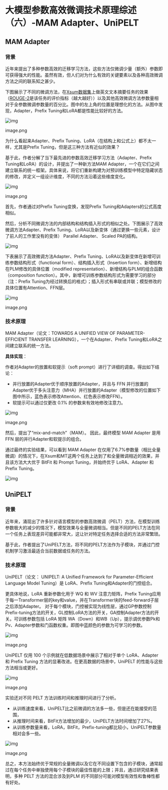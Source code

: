 # 大模型参数高效微调技术原理综述（六）-MAM Adapter、UniPELT

## **MAM Adapter**

### **背景**

近年来提出了多种参数高效的迁移学习方法，这些方法仅微调少量（额外）参数即可获得强大的性能。虽然有效，但人们对为什么有效的关键要素以及各种高效微调方法之间的联系知之甚少。

下图展示了不同的微调方法，在[Xsum数据集](https://zhida.zhihu.com/search?content_id=229545520&content_type=Article&match_order=1&q=Xsum数据集&zhida_source=entity)上做英文文本摘要任务的效果（[ROUGE-2](https://zhida.zhihu.com/search?content_id=229545520&content_type=Article&match_order=1&q=ROUGE-2&zhida_source=entity)是该任务的评价指标（越大越好））以及其他高效微调方法参数量相对于全参数微调参数量的百分比。图中的左上角的位置是理想化的方法。从图中发现，Adapter，Prefix Tuning和LoRA都是性能比较好的方法。

![img](../../imgs/v2-e5b9d25e820588d154e086eb10b52c18_1440w.jpg)

image.png

为什么看起来Adapter、Prefix Tuning、LoRA（在结构上和公式上）都不太一样，尤其是Prefix Tuning，但是这三种方法有近似的效果？

基于此，作者分解了当下最先进的参数高效迁移学习方法（Adapter、Prefix Tuning和LoRA）的设计，并提出了一种新方法MAM Adapter，一个在它们之间建立联系的统一框架。具体来说，将它们重新构建为对预训练模型中特定隐藏状态的修改，并定义一组设计维度，不同的方法沿着这些维度变化。

![img](../../imgs/v2-8602d7e8119a507082ecbe8024492f6e_1440w.jpg)

image.png

首先，作者通过对Prefix Tuning变换，发现Prefix Tuning和Adapters的公式高度相似。

然后，分析不同微调方法的内部结构和结构插入形式的相似之处。下图展示了高效微调方法Adapter、Prefix Tuning、LoRA以及新变体（通过更换一些元素，设计了前人的工作里没有的变体） Parallel Adapter、 Scaled PA的结构。 

![img](../../imgs/v2-e73a7ad34cfbd3015218ccd820f81fa4_1440w.jpg)



下表展示了高效微调方法Adapter、Prefix Tuning、LoRA以及新变体在新增可训练参数结构形式（functional form）、结构插入形式（Insertion form）、新增结构在PLM修改的具体位置（modified representation）、新增结构与PLM的组合函数（composition function）。其中，新增可训练参数结构形式为需要学习的部分（注：Prefix Tuning为经过转换后的格式）；插入形式有串联或并联；模型修改的具体位置有Attention、FFN层。

![img](../../imgs/v2-87e112265dbf8d31d5517f7e9bf5a23e_1440w.jpg)

image.png

### **技术原理**

MAM Adapter（论文：TOWARDS A UNIFIED VIEW OF PARAMETER-EFFICIENT TRANSFER LEARNING），一个在Adapter、Prefix Tuning和LoRA之间建立联系的统一方法。

**具体实现**：

作者对Adapter的放置和软提示（soft prompt）进行了详细的调查。得出如下结论：

- 并行放置的Adapter优于顺序放置的Adapter，并且与 FFN 并行放置的Adapter优于多头注意力（MHA）并行放置的Adapter（模型修改的位置如下图中所示，蓝色表示修改Attention、红色表示修改FFN）。
- 软提示可以通过仅更改 0.1% 的参数来有效地修改注意力。

![img](../../imgs/v2-9d8b3e57eab6e4ae171cb764d18cd00c_1440w.jpg)

image.png

然后，提出了“mix-and-match”（MAM）。 因此，最终模型 MAM Adapter 是用 FFN 层的并行Adapter和软提示的组合。

通过最终的实验结果，可以看到 MAM Adapter 在仅用了6.7%参数量（相比全量微调）的情况下，在Xsum和MT这两个任务上达到了和全量微调相近的效果，并且该方法大大优于 BitFit 和 Prompt Tuning，并始终优于 LoRA、Adapter 和 Prefix Tuning。 

![img](../../imgs/v2-14950c0ec3865af70c16db7fabdb43d2_1440w.jpg)



## **UniPELT**

### **背景**

近年来，涌现出了许多针对语言模型的参数高效微调（PELT）方法，在模型训练参数极大的减少的情况下，模型效果与全量微调相当。但是不同的PELT方法在同一个任务上表现差异可能都非常大，这让针对特定任务选择合适的方法非常繁琐。

基于此，作者提出了UniPELT方法，将不同的PELT方法作为子模块，并通过门控机制学习激活最适合当前数据或任务的方法。

### **技术原理**

UniPELT（论文： UNIPELT: A Unified Framework for Parameter-Efficient Language Model Tuning）是 LoRA、Prefix Tuning和Adapter的门控组合。

更具体地说，LoRA 重新参数化用于 WQ 和 WV 注意力矩阵，Prefix Tuning应用于每一Transformer层的key和value，并在Transformer块的feed-forward子层之后添加Adapter。 对于每个模块，门控被实现为线性层，通过GP参数控制Prefix-tuning方法的开关，GL控制LoRA方法的开关，GA控制Adapter方法的开关。可训练参数包括 LoRA 矩阵 WA（Down）和WB（Up），提示调优参数Pk和Pv、Adapter参数和门函数权重。即图中蓝颜色的参数为可学习的参数。

![img](../../imgs/v2-19837ee8e46ff80cedb640462effa0c6_1440w.jpg)

image.png

UniPELT 仅用 100 个示例就在低数据场景中展示了相对于单个 LoRA、Adapter 和 Prefix Tuning 方法的显著改进。在更高数据的场景中，UniPELT 的性能与这些方法相当或更好。

![img](../../imgs/v2-d1f7204d89425f93e88bf5ce903502fe_1440w.jpg)

image.png

实验还对不同 PELT 方法训练时间和推理时间进行了分析。

- 从训练速度来看，UniPELT比之前微调的方法多一些，但是还在能接受的范围，
- 从推理时间来看，BitFit方法增加的最少，UniPELT方法时间增加了27%。
- 从训练参数量来看，LoRA，BitFit，Prefix-tuning都比较小，UniPELT参数量相对会多一些。

![img](../../imgs/v2-3aec866c6dcb4bb8c48174c117358213_1440w.jpg)

image.png

总之，本方法始终优于常规的全量微调以及它在不同设置下包含的子模块，通常超过在每个任务中单独使用每个子模块的最佳性能的上限；并且，通过研究结果表明，多种 PELT 方法的混合涉及到PLM 的不同部分可能对模型有效性和鲁棒性都有好处。